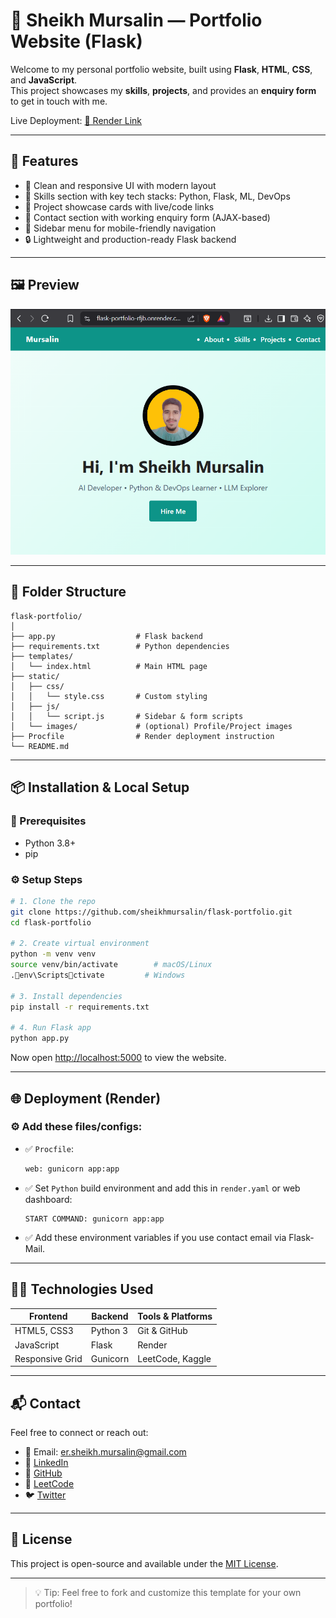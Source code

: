 # 💼 Sheikh Mursalin — Portfolio Website (Flask)

Welcome to my personal portfolio website, built using **Flask**, **HTML**, **CSS**, and **JavaScript**.  
This project showcases my **skills**, **projects**, and provides an **enquiry form** to get in touch with me.

Live Deployment: [🔗 Render Link ](https://flask-portfolio-rfjb.onrender.com)

---

## 🚀 Features

- 🎯 Clean and responsive UI with modern layout
- 🧠 Skills section with key tech stacks: Python, Flask, ML, DevOps
- 🧪 Project showcase cards with live/code links
- 📧 Contact section with working enquiry form (AJAX-based)
- 🧭 Sidebar menu for mobile-friendly navigation
- 🔒 Lightweight and production-ready Flask backend

---

## 🖼️ Preview

![screenshot](assest\Demo.png)

---

## 📂 Folder Structure

```
flask-portfolio/
│
├── app.py                  # Flask backend
├── requirements.txt        # Python dependencies
├── templates/
│   └── index.html          # Main HTML page
├── static/
│   ├── css/
│   │   └── style.css       # Custom styling
│   ├── js/
│   │   └── script.js       # Sidebar & form scripts
│   └── images/             # (optional) Profile/Project images
├── Procfile                # Render deployment instruction
└── README.md
```

---

## 📦 Installation & Local Setup

### 🔧 Prerequisites

- Python 3.8+
- pip

### ⚙️ Setup Steps

```bash
# 1. Clone the repo
git clone https://github.com/sheikhmursalin/flask-portfolio.git
cd flask-portfolio

# 2. Create virtual environment
python -m venv venv
source venv/bin/activate        # macOS/Linux
.env\Scriptsctivate         # Windows

# 3. Install dependencies
pip install -r requirements.txt

# 4. Run Flask app
python app.py
```

Now open [http://localhost:5000](http://localhost:5000) to view the website.

---

## 🌐 Deployment (Render)

### ⚙️ Add these files/configs:

- ✅ `Procfile`:
  ```txt
  web: gunicorn app:app
  ```

- ✅ Set `Python` build environment and add this in `render.yaml` or web dashboard:
  ```
  START COMMAND: gunicorn app:app
  ```

- ✅ Add these environment variables if you use contact email via Flask-Mail.

---

## 👨‍💻 Technologies Used

| Frontend        | Backend     | Tools & Platforms |
|----------------|-------------|-------------------|
| HTML5, CSS3     | Python 3    | Git & GitHub      |
| JavaScript      | Flask       | Render            |
| Responsive Grid | Gunicorn    | LeetCode, Kaggle  |

---

## 📬 Contact

Feel free to connect or reach out:

- 📧 Email: [er.sheikh.mursalin@gmail.com](mailto:er.sheikh.mursalin@gmail.com)
- 💼 [LinkedIn](https://www.linkedin.com/in/sheikh-mursalin-bb4bb9227/)
- 🧠 [GitHub](https://github.com/sheikhmursalin)
- 🧠 [LeetCode](https://leetcode.com/u/Sheikh_Mursalin/)
- 🐦 [Twitter](https://x.com/Sheikh_Mursu)

---

## 📌 License

This project is open-source and available under the [MIT License](LICENSE).

---

> 💡 Tip: Feel free to fork and customize this template for your own portfolio!